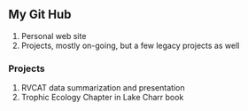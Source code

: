 ## My Git Hub
1. Personal web site
2. Projects, mostly on-going, but a few legacy projects as well

### Projects
1. RVCAT data summarization and presentation
2. Trophic Ecology Chapter in Lake Charr book


